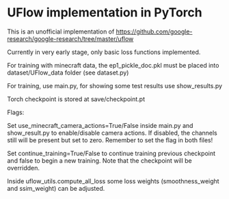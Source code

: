# UFlow implementation in PyTorch

This is an unofficial implementation of https://github.com/google-research/google-research/tree/master/uflow

Currently in very early stage, only basic loss functions implemented.

For training with minecraft data, the ep1_pickle_doc.pkl must be placed into dataset/UFlow_data folder (see dataset.py)

For training, use main.py, for showing some test results use show_results.py

Torch checkpoint is stored at save/checkpoint.pt

Flags:

Set use_minecraft_camera_actions=True/False inside main.py and show_result.py to enable/disable camera actions. If
disabled, the channels still will be present but set to zero. Remember to set the flag in both files!

Set continue_training=True/False to continue training previous checkpoint and false to begin a new training. Note that 
the checkpoint will be overridden.

Inside uflow_utils.compute_all_loss some loss weights (smoothness_weight and ssim_weight) can be adjusted.
